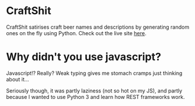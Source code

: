# CraftShit
CraftShit satirises craft beer names and descriptions by generating random
ones on the fly using Python. Check out the live site [here](http://orentago.pythonanywhere.com).

# Why didn't you use javascript?

Javascript!? Really? Weak typing gives me stomach cramps just thinking about
it...

Seriously though, it was partly laziness (not so hot on my JS), and partly
because I wanted to use Python 3 and learn how REST frameworks work.